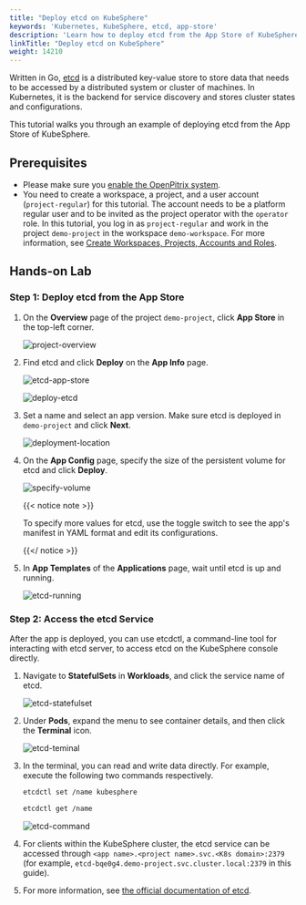 ```yaml
---
title: "Deploy etcd on KubeSphere"
keywords: 'Kubernetes, KubeSphere, etcd, app-store'
description: 'Learn how to deploy etcd from the App Store of KubeSphere and access its service.'
linkTitle: "Deploy etcd on KubeSphere"
weight: 14210
---
```


Written in Go, [etcd](https://etcd.io/) is a distributed key-value store to store data that needs to be accessed by a distributed system or cluster of machines. In Kubernetes, it is the backend for service discovery and stores cluster states and configurations.

This tutorial walks you through an example of deploying etcd from the App Store of KubeSphere.

## Prerequisites

- Please make sure you [enable the OpenPitrix system](https://kubesphere.io/docs/pluggable-components/app-store/).
- You need to create a workspace, a project, and a user account (`project-regular`) for this tutorial. The account needs to be a platform regular user and to be invited as the project operator with the `operator` role. In this tutorial, you log in as `project-regular` and work in the project `demo-project` in the workspace `demo-workspace`. For more information, see [Create Workspaces, Projects, Accounts and Roles](../../../quick-start/create-workspace-and-project/).

## Hands-on Lab

### Step 1: Deploy etcd from the App Store

1. On the **Overview** page of the project `demo-project`, click **App Store** in the top-left corner.

   ![project-overview](/images/docs/appstore/built-in-apps/etcd-app/project-overview.jpg)

2. Find etcd and click **Deploy** on the **App Info** page.

   ![etcd-app-store](/images/docs/appstore/built-in-apps/etcd-app/etcd-app-store.jpg)

   ![deploy-etcd](/images/docs/appstore/built-in-apps/etcd-app/deploy-etcd.jpg)

3. Set a name and select an app version. Make sure etcd is deployed in `demo-project` and click **Next**.

   ![deployment-location](/images/docs/appstore/built-in-apps/etcd-app/deployment-location.jpg)

4. On the **App Config** page, specify the size of the persistent volume for etcd and click **Deploy**.

   ![specify-volume](/images/docs/appstore/built-in-apps/etcd-app/specify-volume.jpg)

   {{< notice note >}}

   To specify more values for etcd, use the toggle switch to see the app's manifest in YAML format and edit its configurations.

   {{</ notice >}} 

5. In **App Templates** of the **Applications** page, wait until etcd is up and running.

   ![etcd-running](/images/docs/appstore/built-in-apps/etcd-app/etcd-running.jpg)

### Step 2: Access the etcd Service

After the app is deployed, you can use etcdctl, a command-line tool for interacting with etcd server, to access etcd on the KubeSphere console directly.

1. Navigate to **StatefulSets** in **Workloads**, and click the service name of etcd.

   ![etcd-statefulset](/images/docs/appstore/built-in-apps/etcd-app/etcd-statefulset.jpg)

2. Under **Pods**, expand the menu to see container details, and then click the **Terminal** icon.

   ![etcd-teminal](/images/docs/appstore/built-in-apps/etcd-app/etcd-teminal.jpg)

3. In the terminal, you can read and write data directly. For example, execute the following two commands respectively.

   ```bash
   etcdctl set /name kubesphere
   ```

   ```bash
   etcdctl get /name
   ```

   ![etcd-command](/images/docs/appstore/built-in-apps/etcd-app/etcd-command.jpg)

4. For clients within the KubeSphere cluster, the etcd service can be accessed through `<app name>.<project name>.svc.<K8s domain>:2379` (for example, `etcd-bqe0g4.demo-project.svc.cluster.local:2379` in this guide).

5. For more information, see [the official documentation of etcd](https://etcd.io/docs/v3.4.0/).